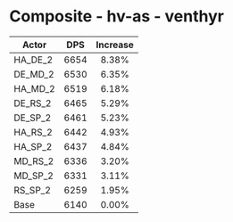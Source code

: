 # Composite - hv-as - venthyr
| Actor | DPS | Increase |
|---|:---:|:---:|
|HA_DE_2|6654|8.38%|
|DE_MD_2|6530|6.35%|
|HA_MD_2|6519|6.18%|
|DE_RS_2|6465|5.29%|
|DE_SP_2|6461|5.23%|
|HA_RS_2|6442|4.93%|
|HA_SP_2|6437|4.84%|
|MD_RS_2|6336|3.20%|
|MD_SP_2|6331|3.11%|
|RS_SP_2|6259|1.95%|
|Base|6140|0.00%|

